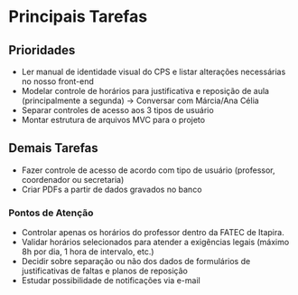 # Principais Tarefas

## Prioridades
- Ler manual de identidade visual do CPS e listar alterações necessárias no nosso front-end
- Modelar controle de horários para justificativa e reposição de aula (principalmente a segunda) -> Conversar com Márcia/Ana Célia
- Separar controles de acesso aos 3 tipos de usuário
- Montar estrutura de arquivos MVC para o projeto

## Demais Tarefas
- Fazer controle de acesso de acordo com tipo de usuário (professor, coordenador ou secretaria)
- Criar PDFs a partir de dados gravados no banco

### Pontos de Atenção
- Controlar apenas os horários do professor dentro da FATEC de Itapira.
- Validar horários selecionados para atender a exigências legais (máximo 8h por dia, 1 hora de intervalo, etc.)
- Decidir sobre separação ou não dos dados de formulários de justificativas de faltas e planos de reposição 
- Estudar possibilidade de notificações via e-mail
